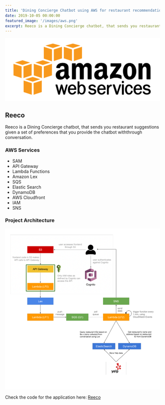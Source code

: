 ```yaml
---
title: 'Dining Concierge Chatbot using AWS for restaurant recommendations'
date: 2019-10-05 00:00:00
featured_image: '/images/aws.png'
excerpt: Reeco is a Dining Concierge chatbot, that sends you restaurant suggestions given a set of preferences that you provide the chatbot withthrough conversation.
---
```


![](/images/aws.png)

## Reeco

Reeco is a Dining Concierge chatbot, that sends you restaurant suggestions given a set of preferences that you provide the chatbot withthrough conversation.


### AWS Services

* SAM
* API Gateway
* Lambda Functions
* Amazon Lex
* SQS
* Elastic Search
* DynamoDB
* AWS Cloudfront
* IAM
* SNS

### Project Architecture

![](/images/architecture.png)

Check the code for the application here: [Reeco](https://github.com/gandalf1819/Reeco)
